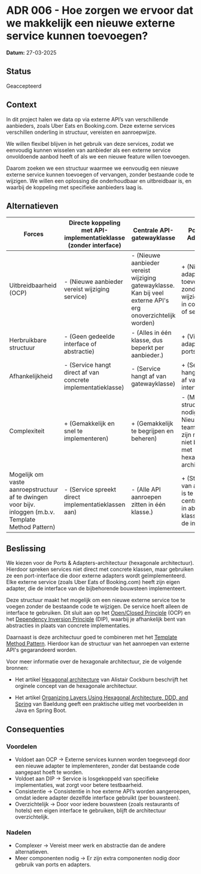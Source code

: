 # ADR 006 - Hoe zorgen we ervoor dat we makkelijk een nieuwe externe service kunnen toevoegen?

**Datum:** 27-03-2025

## Status

Geaccepteerd

## Context

In dit project halen we data op via externe API’s van verschillende aanbieders, zoals Uber Eats en Booking.com. Deze externe services verschillen onderling in structuur, vereisten en aanroepwijze.

We willen flexibel blijven in het gebruik van deze services, zodat we eenvoudig kunnen wisselen van aanbieder als een externe service onvoldoende aanbod heeft of als we een nieuwe feature willen toevoegen.

Daarom zoeken we een structuur waarmee we eenvoudig een nieuwe externe service kunnen toevoegen of vervangen, zonder bestaande code te wijzigen. We willen een oplossing die onderhoudbaar en uitbreidbaar is, en waarbij de koppeling met specifieke aanbieders laag is.

## Alternatieven

| Forces                           | Directe koppeling met API-implementatieklasse (zonder interface) | Centrale API-gatewayklasse                           | Ports en Adapters                              |
| -------------------------------- | ---------------------------------------------------------------- | ---------------------------------------------------- | ---------------------------------------------- |
| Uitbreidbaarheid (OCP)           | - (Nieuwe aanbieder vereist wijziging service)                   | - (Nieuwe aanbieder vereist wijziging gatewayklasse. Kan bij veel externe API's erg onoverzichtelijk worden) | + (Nieuwe adapter toevoegen zonder wijzigingen in controller of service)                   |
| Herbruikbare structuur           | - (Geen gedeelde interface of abstractie)                        | - (Alles in één klasse, dus beperkt per aanbieder.)   | + (Via adapters en ports)                      |
| Afhankelijkheid                  | - (Service hangt direct af van concrete implementatieklasse)     | - (Service hangt af van gatewayklasse)               | + (Service hangt alleen af van port-interface) |
| Complexiteit                     | + (Gemakkelijk en snel te implementeren)                         | + (Gemakkelijk te begrijpen en beheren)              | - (Meer structuur nodig. Nieuwe teamleden zijn mogelijk niet bekend met hexagonale architectuur.)                       |
| Mogelijk om vaste aanroepstructuur af te dwingen voor bijv. inloggen (m.b.v. Template Method Pattern) | - (Service spreekt direct implementatieklassen aan) | - (Alle API aanroepen zitten in één klasse.) | + (Structuur van aanroep is te centraliseren in abstracte klasse naast de interface) |

## Beslissing

We kiezen voor de Ports & Adapters-architectuur (hexagonale architectuur). Hierdoor spreken services niet direct met concrete klassen, maar gebruiken ze een port-interface die door externe adapters wordt geïmplementeerd. Elke externe service (zoals Uber Eats of Booking.com) heeft zijn eigen adapter, die de interface van de bijbehorende bouwsteen implementeert.

Deze structuur maakt het mogelijk om een nieuwe externe service toe te voegen zonder de bestaande code te wijzigen. De service hoeft alleen de interface te gebruiken. Dit sluit aan op het [Open/Closed Principle](../README.md#61-openclosed-principe) (OCP) en het [Dependency Inversion Principle](../README.md#62-dependency-inversion-principe) (DIP), waarbij je afhankelijk bent van abstracties in plaats van concrete implementaties. 

Daarnaast is deze architectuur goed te combineren met het [Template Method Pattern](../README.md#732-class-diagram-toevoegen-van-een-nieuwe-externe-service). Hierdoor kan de structuur van het aanroepen van externe API's gegarandeerd worden. 

Voor meer informatie over de hexagonale architectuur, zie de volgende bronnen:

- Het artikel [Hexagonal architecture](https://alistair.cockburn.us/hexagonal-architecture/) van Alistair Cockburn beschrijft het orginele concept van de hexagonale architectuur.

- Het artikel [Organizing Layers Using Hexagonal Architecture, DDD, and Spring](https://www.baeldung.com/hexagonal-architecture-ddd-spring) van Baeldung geeft een praktische uitleg met voorbeelden in Java en Spring Boot.

## Consequenties

### Voordelen

- Voldoet aan OCP -> Externe services kunnen worden toegevoegd door een nieuwe adapter te implementeren, zonder dat bestaande code aangepast hoeft te worden.
- Voldoet aan DIP -> Service is losgekoppeld van specifieke implementaties, wat zorgt voor betere testbaarheid.
- Consistentie -> Consistentie in hoe externe API’s worden aangeroepen, omdat iedere adapter dezelfde interface gebruikt (per bouwsteen).
- Overzichtelijk -> Door voor iedere bouwsteen (zoals restaurants of hotels) een eigen interface te gebruiken, blijft de architectuur overzichtelijk.

### Nadelen

- Complexer -> Vereist meer werk en abstractie dan de andere alternatieven.
- Meer componenten nodig -> Er zijn extra componenten nodig door gebruik van ports en adapters.
